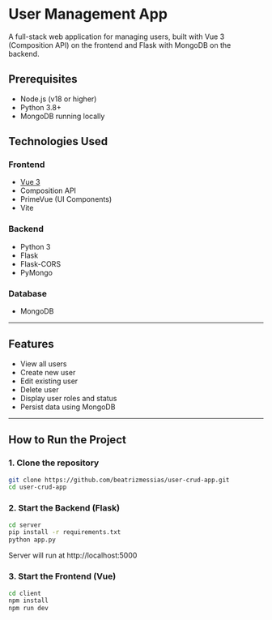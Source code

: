 # User Management App

A full-stack web application for managing users, built with Vue 3 (Composition API) on the frontend and Flask with MongoDB on the backend.

## Prerequisites

- Node.js (v18 or higher)
- Python 3.8+
- MongoDB running locally

## Technologies Used

### Frontend
- [Vue 3](https://vuejs.org/)
- Composition API
- PrimeVue (UI Components)
- Vite

### Backend
- Python 3
- Flask
- Flask-CORS
- PyMongo

### Database
- MongoDB


---

## Features

- View all users
- Create new user
- Edit existing user
- Delete user
- Display user roles and status
- Persist data using MongoDB

---

## How to Run the Project

### 1. Clone the repository

```bash
git clone https://github.com/beatrizmessias/user-crud-app.git
cd user-crud-app
```

### 2. Start the Backend (Flask)

```bash
cd server
pip install -r requirements.txt
python app.py
```

Server will run at http://localhost:5000

### 3. Start the Frontend (Vue)

```bash
cd client
npm install
npm run dev
```